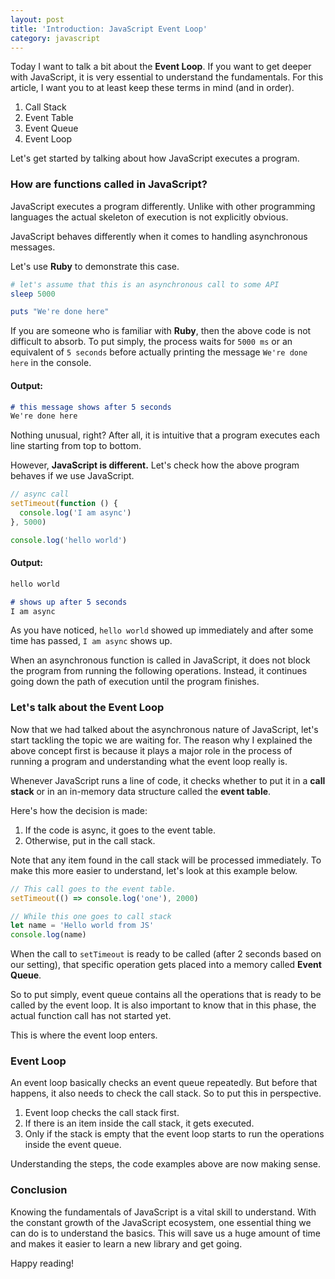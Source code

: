```yaml
---
layout: post
title: 'Introduction: JavaScript Event Loop'
category: javascript
---
```


Today I want to talk a bit about the **Event Loop**. If you want to get deeper
with JavaScript, it is very essential to understand the fundamentals. For this
article, I want you to at least keep these terms in mind (and in order).

1. Call Stack
2. Event Table
3. Event Queue
4. Event Loop

Let's get started by talking about how JavaScript executes a program.

<!--break-->

### How are functions called in JavaScript?

JavaScript executes a program differently. Unlike with other programming languages the actual skeleton of execution is not explicitly obvious.

JavaScript behaves differently when it comes to handling asynchronous
messages.

Let's use **Ruby** to demonstrate this case.

```ruby
# let's assume that this is an asynchronous call to some API
sleep 5000

puts "We're done here"
```

If you are someone who is familiar with **Ruby**, then the above code is not
difficult to absorb. To put simply, the process waits for `5000 ms` or an equivalent of `5 seconds` before actually printing the message `We're done here` in the console.

#### Output:
```markdown
# this message shows after 5 seconds
We're done here
```

Nothing unusual, right? After all, it is intuitive that a program executes each line starting from top to bottom.

However, **JavaScript is different.** Let's check how the above program behaves if we use
JavaScript.

```JavaScript
// async call
setTimeout(function () {
  console.log('I am async')
}, 5000)

console.log('hello world')
```

#### Output:

```markdown
hello world

# shows up after 5 seconds
I am async
```

As you have noticed, `hello world` showed up immediately and after some time has
passed, `I am async` shows up.

When an asynchronous function is called in JavaScript, it does not block
the program from running the following operations. Instead, it continues going down the path of execution until the program finishes.

### Let's talk about the Event Loop

Now that we had talked about the asynchronous nature of JavaScript, let's start tackling the topic we are waiting for. The reason why I explained the above
concept first is because it plays a major role in the process of running a program and understanding what the event loop really is.

Whenever JavaScript runs a line of code, it checks whether to put it in a
**call stack** or in an in-memory data structure called the **event table**.

Here's how the decision is made:

1. If the code is async, it goes to the event table.
2. Otherwise, put in the call stack.

Note that any item found in the call stack will be processed immediately. To make this more easier to understand, let's look at this example below.

```JavaScript
// This call goes to the event table.
setTimeout(() => console.log('one'), 2000)

// While this one goes to call stack
let name = 'Hello world from JS'
console.log(name)
```

When the call to `setTimeout` is ready to be called (after 2 seconds based on our setting), that
specific operation gets placed into a memory called **Event Queue**.

So to put simply, event queue contains all the operations that is ready to
be called by the event loop. It is also important to know that in this phase, the actual function call has not started yet.

This is where the event loop enters.

### Event Loop

An event loop basically checks an event queue repeatedly. But before that happens, it also needs to check the call stack. So to put this in perspective.

1. Event loop checks the call stack first.
2. If there is an item inside the call stack, it gets executed.
3. Only if the stack is empty that the event loop starts to run the operations
inside the event queue.

Understanding the steps, the code examples above are now making sense.

### Conclusion

Knowing the fundamentals of JavaScript is a vital skill to understand. With the constant growth of the JavaScript ecosystem, one essential thing we can do is
to understand the basics. This will save us a huge amount of time and makes it
easier to learn a new library and get going.

Happy reading!

